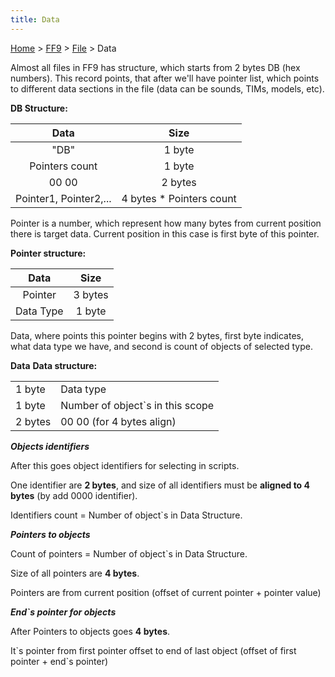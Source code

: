 ```yaml
---
title: Data
---
```


[Home](../../Main_Page.md) > [FF9](../../FF9.md) > [File](../File.md) > Data

Almost all files in FF9 has structure, which starts from 2 bytes DB (hex numbers). This record points, that after we'll have pointer list, which points to different data sections in the file (data can be sounds, TIMs, models, etc).

**DB Structure:**

|          Data          |           Size            |
|:----------------------:|:-------------------------:|
|          "DB"          |          1 byte           |
|     Pointers count     |          1 byte           |
|         00 00          |          2 bytes          |
| Pointer1, Pointer2,... | 4 bytes \* Pointers count |

Pointer is a number, which represent how many bytes from current position there is target data. Current position in this case is first byte of this pointer.

**Pointer structure:**

|   Data    |  Size   |
|:---------:|:-------:|
|  Pointer  | 3 bytes |
| Data Type | 1 byte  |

Data, where points this pointer begins with 2 bytes, first byte indicates, what data type we have, and second is count of objects of selected type.

**Data** **Data structure:**

|         |                                   |
|---------|-----------------------------------|
| 1 byte  | Data type                         |
| 1 byte  | Number of object\`s in this scope |
| 2 bytes | 00 00 (for 4 bytes align)         |

***Objects identifiers***

After this goes object identifiers for selecting in scripts.

One identifier are **2 bytes**, and size of all identifiers must be **aligned to 4 bytes** (by add 0000 identifier).

Identifiers count = Number of object\`s in Data Structure.

***Pointers to objects***

Count of pointers = Number of object\`s in Data Structure.

Size of all pointers are **4 bytes**.

Pointers are from current position (offset of current pointer + pointer value)

***End\`s pointer for objects***

After Pointers to objects goes **4 bytes**.

It\`s pointer from first pointer offset to end of last object (offset of first pointer + end\`s pointer)
